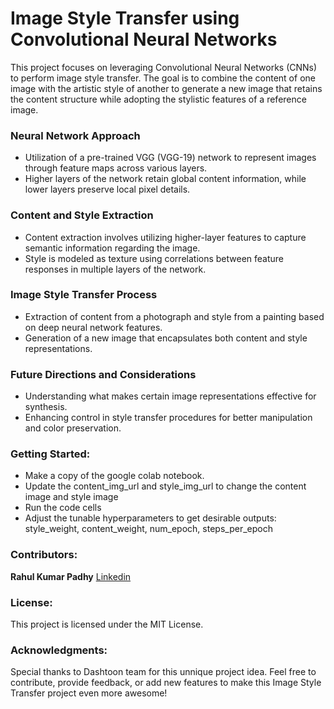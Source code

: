 
# Image Style Transfer using Convolutional Neural Networks

This project focuses on leveraging Convolutional Neural Networks (CNNs) to perform image style transfer. The goal is to combine the content of one image with the artistic style of another to generate a new image that retains the content structure while adopting the stylistic features of a reference image.

### Neural Network Approach
- Utilization of a pre-trained VGG (VGG-19) network to represent images through feature maps across various layers.
- Higher layers of the network retain global content information, while lower layers preserve local pixel details.

### Content and Style Extraction
- Content extraction involves utilizing higher-layer features to capture semantic information regarding the image.
- Style is modeled as texture using correlations between feature responses in multiple layers of the network.

### Image Style Transfer Process
- Extraction of content from a photograph and style from a painting based on deep neural network features.
- Generation of a new image that encapsulates both content and style representations.
### Future Directions and Considerations
- Understanding what makes certain image representations effective for synthesis.
- Enhancing control in style transfer procedures for better manipulation and color preservation.

### Getting Started:
- Make a copy of the google colab notebook.
- Update the content_img_url and style_img_url to change the content image and style image
- Run the code cells
- Adjust the tunable hyperparameters to get desirable outputs: style_weight, content_weight, num_epoch, steps_per_epoch

### Contributors:
**Rahul Kumar Padhy** [Linkedin](https://www.linkedin.com/in/rahul-padhy-a71006201/)
### License:
This project is licensed under the MIT License.

### Acknowledgments:
Special thanks to Dashtoon team for this unnique project idea. 
Feel free to contribute, provide feedback, or add new features to make this Image Style Transfer project even more awesome!